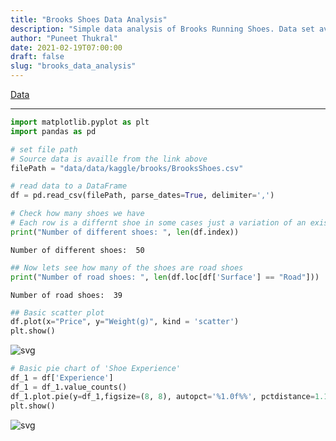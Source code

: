 ```yaml
---
title: "Brooks Shoes Data Analysis"
description: "Simple data analysis of Brooks Running Shoes. Data set available on Kaggle - see link below."
author: "Puneet Thukral"
date: 2021-02-19T07:00:00
draft: false
slug: "brooks_data_analysis"
---
```


<a href="https://www.kaggle.com/hannahcollins/2020-brooks-running-shoes" target="blank">Data</a>

***


```python
import matplotlib.pyplot as plt
import pandas as pd

# set file path
# Source data is availle from the link above
filePath = "data/data/kaggle/brooks/BrooksShoes.csv"

# read data to a DataFrame
df = pd.read_csv(filePath, parse_dates=True, delimiter=',')
```


```python
# Check how many shoes we have
# Each row is a differnt shoe in some cases just a variation of an existing shoe.
print("Number of different shoes: ", len(df.index))
```

    Number of different shoes:  50
    


```python
## Now lets see how many of the shoes are road shoes
print("Number of road shoes: ", len(df.loc[df['Surface'] == "Road"]))
```

    Number of road shoes:  39
    


```python
## Basic scatter plot
df.plot(x="Price", y="Weight(g)", kind = 'scatter')
plt.show()
```


    
![svg](../../images/brooks_data_analysis_4_0.svg)
    



```python
# Basic pie chart of 'Shoe Experience'
df_1 = df['Experience']
df_1 = df_1.value_counts()
df_1.plot.pie(y=df_1,figsize=(8, 8), autopct='%1.0f%%', pctdistance=1.1, labeldistance=1.2)
plt.show()
```


    
![svg](../../images/brooks_data_analysis_5_0.svg)
    

